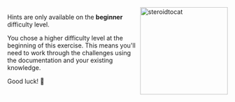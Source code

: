 <img src="https://octodex.github.com/images/steroidtocat.png" alt="steroidtocat" width="200" align="right">

Hints are only available on the **beginner** difficulty level.

You chose a higher difficulty level at the beginning of this exercise. This means you'll need to work through the challenges using the documentation and your existing knowledge.

Good luck! 💪
